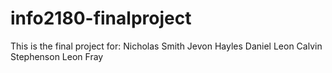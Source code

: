 # info2180-finalproject
This is the final project for:
Nicholas Smith
Jevon Hayles
Daniel Leon
Calvin Stephenson
Leon Fray

